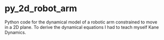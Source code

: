 # py_2d_robot_arm

Python code for the dynamical model of a robotic arm constrained to move in a 2D plane.  To derive the dynamical equations I had to teach myself Kane Dynamics.
